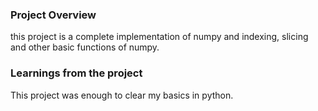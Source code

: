 ### Project Overview

 this project is a complete implementation of numpy and indexing, slicing and other basic functions of numpy.


### Learnings from the project

 This project was enough to clear my basics in python.


